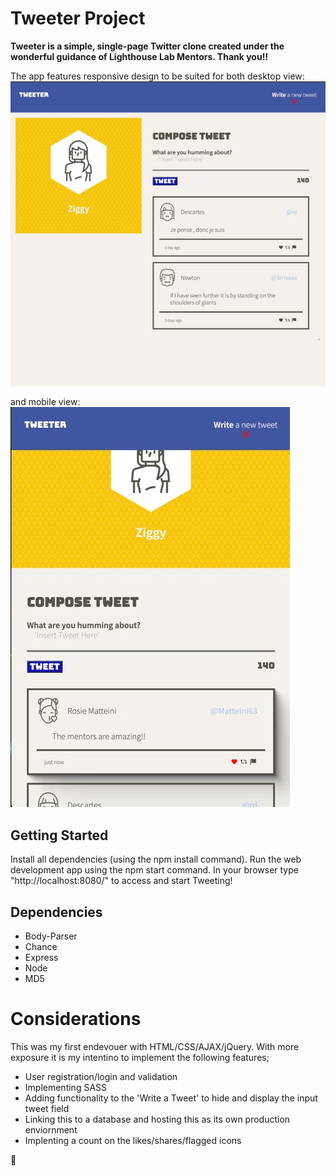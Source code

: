 # Tweeter Project

**Tweeter is a simple, single-page Twitter clone created under the wonderful guidance of Lighthouse Lab Mentors. Thank you!!**

The app features responsive design to be suited for both desktop view:
![Desktop version](https://github.com/ThnxZiggy/tweeter/blob/master/Docs/Tweeter%20Desktop.jpeg?raw=true)

and mobile view:
![Mobile version](https://github.com/ThnxZiggy/tweeter/blob/master/Docs/Tweeter%20Mobile.jpeg?raw=true)

## Getting Started

Install all dependencies (using the npm install command).
Run the web development app using the npm start command.
In your browser type "http://localhost:8080/" to access and start Tweeting!

## Dependencies
- Body-Parser
- Chance
- Express
- Node
- MD5 

# Considerations

This was my first endevouer with HTML/CSS/AJAX/jQuery. With more exposure it is my intentino to implement the following features;
- User registration/login and validation
- Implementing SASS
- Adding functionality to the 'Write a Tweet' to hide and display the input tweet field
- Linking this to a database and hosting this as its own production enviornment
- Implenting a count on the likes/shares/flagged icons

🐥
